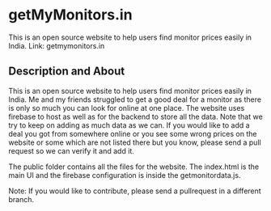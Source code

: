 # getMyMonitors.in
This is an open source website to help users find monitor prices easily in India. Link: getmymonitors.in

## Description and About
This is an open source website to help users find monitor prices easily in India. Me and my friends struggled to get a good deal for a monitor as there is only so much you can look for online at one place. The website uses firebase to host as well as for the backend to store all the data. Note that we try to keep on adding as much data as we can. If you would like to add a deal you got from somewhere online or you see some wrong prices on the website or some which are not listed there but you know, please send a pull request so we can verify it and add it. 

The public folder contains all the files for the website. The index.html is the main UI and the firebase configuration is inside the getmonitordata.js.

Note: If you would like to contribute, please send a pullrequest in a different branch. 

